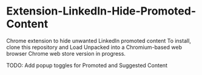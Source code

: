 # Extension-LinkedIn-Hide-Promoted-Content
Chrome extension to hide unwanted LinkedIn promoted content
To install, clone this repository and Load Unpacked into a Chromium-based web browser
Chrome web store version in progress.

TODO:
Add popup toggles for Promoted and Suggested Content
